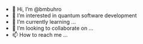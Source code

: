 - 👋 Hi, I’m @bmbuhro
- 👀 I’m interested in quantum software development
- 🌱 I’m currently learning ...
- 💞️ I’m looking to collaborate on ...
- 📫 How to reach me ...

<!---
bmbuhro/bmbuhro is a ✨ special ✨ repository because its `README.md` (this file) appears on your GitHub profile.
You can click the Preview link to take a look at your changes.
--->
